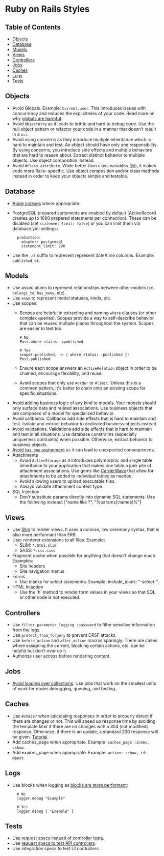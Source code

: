# Ruby on Rails Styles

<!-- Tocer[start]: Auto-generated, don't remove. -->

## Table of Contents

  - [Objects](#objects)
  - [Database](#database)
  - [Models](#models)
  - [Views](#views)
  - [Controllers](#controllers)
  - [Jobs](#jobs)
  - [Caches](#caches)
  - [Logs](#logs)
  - [Tests](#tests)

<!-- Tocer[finish]: Auto-generated, don't remove. -->

## Objects

- Avoid Globals. Example: `Current.user`. This introduces issues with concurrency and reduces the
  explicitness of your code. Read more on why [globals are harmful](http://bit.ly/2FbNM4R).
- Avoid `Object#try` as it leads to brittle and hard to debug code. Use the null object pattern or
  refactor your code in a manner that doesn't result in a `nil`.
- Avoid using concerns as they introduce multiple inheritance which is hard to maintain and test. An
  object should have only one responsibility. By using concerns, you introduce side effects and
  multiple behaviors that are hard to reason about. Extract distinct behavior to multiple objects.
  Use object composition instead.
- Avoid `#class_attribute`. While better than class variables (`@@`), it makes code more Rails-
  specific. Use object composition and/or class methods instead in order to keep your objects simple
  and testable.

## Database

- [Apply indexes](http://robots.thoughtbot.com/post/163627511/a-grand-piano-for-your-violin) where
  appropriate.
- PostgreSQL prepared statements are enabled by default (ActiveRecord creates up to 1000 prepared
  statements per connection). These can be disabled (set `statement_limit: false`) or you can limit
  them via database.yml settings:

        production:
          adapter: postgresql
          statement_limit: 200
- Use the `_at` suffix to represent represent date/time columns. Example: `published_at`.

## Models

- Use associations to represent relationships between other models (i.e. `belongs_to`, `has_many`,
  etc).
- Use `enum` to represent model statuses, kinds, etc.
- Use scopes:
  - Scopes are helpful in extracting and naming `where` clauses (or other complex queries). Scopes
    provide a way to self-describe behavior that can be reused multiple places throughout the
    system. Scopes are easier to test too.

        # No
        Post.where status: :published

        # Yes
        scope(:published, -> { where status: :published })
        Post.published
  - Ensure each scope answers an `ActiveRelation` object in order to be chained, encourage
    flexibility, and reuse.
  - Avoid scopes that only use `#order` or `#limit`. Unless this is a common pattern, it's better to
    chain onto an existing scope for specific situations.
- Avoid adding business logic of any kind to models. Your models should only surface data and
  related associations. Use business objects that are composed of a model for specialized behavior.
- Avoid callbacks. Callbacks add side effects that is hard to maintain and test. Isolate and extract
  behavior to dedicated business objects instead.
- Avoid validations. Validations add side effects that is hard to maintain and test in all
  situations. Use database constraints (especially uniqueness contraints) when possible. Otherwise,
  extract behavior to business objects.
- [Avoid `has_one` assignment](https://andycroll.com/ruby/be-careful-assigning-to-has-one-relations)
  as it can lead to unexpected consequences.
- Attachments
  - Avoid `ActiveStorage` as it introduces polymorphic and single table inheritance to your
    application that makes one table a junk pile of attachment associations. Use gems like
    [CarrierWave](https://github.com/carrierwaveuploader/carrierwave) that allow for attachments to
    be added to individual tables as needed.
  - Avoid allowing users to upload executable files.
  - Always validate attachment content type.
- SQL Injection
  - Don't substitute params directly into dynamic SQL statements. Use the following
    instead: ["name like ?", "%params[:names]%"]

## Views

- Use [Slim](https://github.com/slim-template/slim) to render views. It uses a concise, low ceremony
  syntax, that is also more performant than ERB.
- User renderer extensions to all files. Example:
  - SLIM: `*.html.slim`
  - SASS: `*.css.sass`
- Fragment cache when possible for anything that doesn't change much. Examples:
  - Site headers
  - Site navigation menus
- Forms
  - Use blanks for select statements. Example: include_blank: "-select-".
- HTML Injection
  - Use the 'h' method to render form values in your views so that SQL or other code is not
    executed.

## Controllers

- Use `filter_parameter_logging :password` to filter sensitive information from the logs.
- Use `protect_from_forgery` to prevent CRSF attacks.
- Use `before_action` and `after_action` macros sparingly. There are cases where assigning the
  current, blocking certain actions, etc. can be helpful but don't over do it.
- Authorize user access before rendering content.

## Jobs

- [Avoid looping over collections](https://andycroll.com/ruby/dont-loop-and-do-work-in-jobs). Use
  jobs that work on the smallest units of work for easier debugging, queuing, and testing.

## Caches

  - Use `#stale?` when calculating responses in order to properly detect if there are changes or
    not. This will speed up response time by avoiding the template later if there are no changes
    with a 304 (not modified) response. Otherwise, if there is an update, a standard 200 response
    will be given. [Tutorial](https://www.sitepoint.com/how-to-increase-performance-in-rails).
  - Add caches_page when appropriate. Example: `caches_page :index, :show`.
  - Add expires_page when appropriate. Example: `action: :show, id: @post`.

## Logs

- Use blocks when logging as [blocks are more performant](http://bit.ly/2FaEcit):

        # No
        logger.debug "Example"

        # Yes
        logger.debug { "Example" }

## Tests

- Use [request specs instead of controller tests](https://www.codewithjason.com/use-controller-request-specs-rails-dont).
- Use [request specs to test API controllers](https://matthewlehner.net/rails-api-testing-guidelines).
- Use integration specs to test UI controllers.
